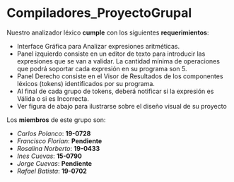 # Compiladores_ProyectoGrupal

Nuestro analizador léxico **cumple** con los siguientes **requerimientos**:

* Interface Gráfica para Analizar expresiones aritméticas.
* Panel izquierdo consiste en un editor de texto para introducir las expresiones que se van a validar. La cantidad mínima de operaciones que podrá soportar cada expresión en su programa son 5.
* Panel Derecho consiste en el Visor de Resultados de los componentes léxicos (tokens) identificados por su programa.
* Al final de cada grupo de tokens, deberá notificar si la expresión es Válida o si es Incorrecta.
* Ver figura de abajo para ilustrarse sobre el diseño visual de su proyecto

Los **miembros** de este grupo son:
* *Carlos Polanco*: **19-0728**
* *Francisco Florian*: **Pendiente**
* *Rosalina Norberto*: **19-0433**
* *Ines Cuevas*: **15-0790**
* *Jorge Cuevas*: **Pendiente**
* *Rafael Batista*: **19-0702**
